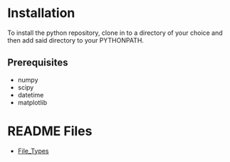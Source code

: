 # Installation

To install the python repository, clone in to a directory of your choice and then add said directory to your PYTHONPATH.

## Prerequisites
- numpy
- scipy
- datetime
- matplotlib

# README Files
- [File_Types](./File_Types/file_reader_README.md)